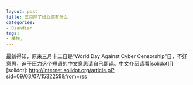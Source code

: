 ```yaml
---
layout: post
title: 三月除了妇女还有什么
categories:
- Diandian
tags:
- 精神, 
---
```

最新得知，原来三月十二日是“World Day Against Cyber Censorship”日，不好意思，迫于压力这个短语的中文意思请自己翻译。中文介绍请看\[solidot\]\[\] \[solidot\]: http://internet.solidot.org/article.pl?sid=09/03/07/1532259&from=rss